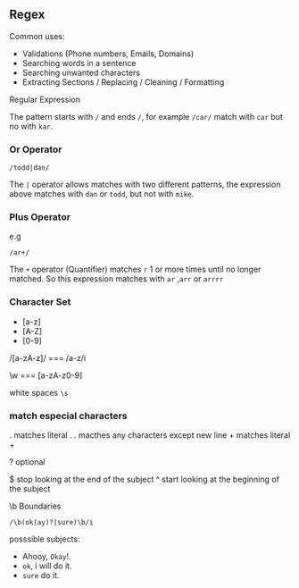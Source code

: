 ## Regex

Common uses:

- Validations (Phone numbers, Emails, Domains)
- Searching words in a sentence
- Searching unwanted characters
- Extracting Sections / Replacing / Cleaning / Formatting

Regular Expression

The pattern starts with `/` and ends `/`, for example `/car/` match with `car` but no with `kar`.

### Or Operator

```
/todd|dan/
```
The `|` operator allows matches with two different patterns, the expression above matches with `dan` or `todd`, but not with `mike`.
### Plus Operator

e.g
```
/ar+/
```
The `+` operator (Quantifier) matches `r` 1 or more times until no longer matched. So this expression matches with `ar` ,`arr` or `arrrr`

### Character Set

-  [a-z]
-  [A-Z]
-  [0-9]

/[a-zA-z]/ === /a-z/i

\w === [a-zA-z0-9]

white spaces  `\s`

### match especial characters
  \. matches literal .
  . macthes any characters except new line
  \+ matches literal +

  ? optional

  $ stop looking at the end of the subject
  ^ start looking at the beginning of the subject

  \b Boundaries

```
/\b(ok(ay)?|sure)\b/i
```

posssible subjects:

- Ahooy, `Okay`!.
- `ok`, i will do it.
- `sure` do it.
